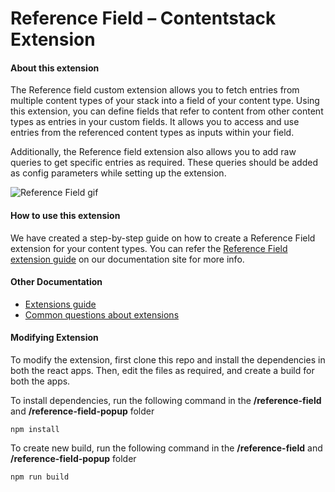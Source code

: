 # Reference Field – Contentstack Extension 

#### About this extension
The Reference field custom extension allows you to fetch entries from multiple content types of your stack into a field of your content type. Using this extension, you can define fields that refer to content from other content types as entries in your custom fields. It allows you to access and use entries from the referenced content types as inputs within your field.

Additionally, the Reference field extension also allows you to add raw queries to get specific entries as required. These queries should be added as config parameters while setting up the extension.

![Reference Field gif](https://user-images.githubusercontent.com/38778606/128291679-341aaf6c-e5d2-498b-927c-cd12a4129c27.gif)


#### How to use this extension
We have created a step-by-step guide on how to create a Reference Field extension for your content types. You can refer the [Reference Field extension guide](https://www.contentstack.com/docs/developers/custom-reference-field/classic/) on our documentation site for more info. 


#### Other Documentation
- [Extensions guide](https://www.contentstack.com/docs/guide/extensions)
- [Common questions about extensions](https://www.contentstack.com/docs/faqs#extensions)


#### Modifying Extension

To modify the extension, first clone this repo and install the dependencies in both the react apps. Then, edit the files as required, and create a build for both the apps.

To install dependencies, run the following command in the <b>/reference-field</b> and <b>/reference-field-popup</b> folder
```
npm install
```
To create new build, run the following command in the <b>/reference-field</b> and <b>/reference-field-popup</b> folder

    npm run build


